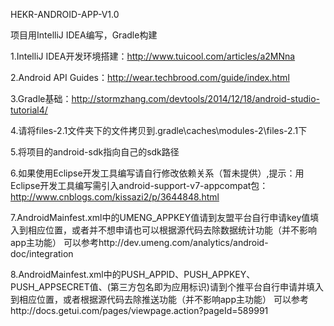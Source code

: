 HEKR-ANDROID-APP-V1.0 

项目用IntelliJ IDEA编写，Gradle构建

1.IntelliJ IDEA开发环境搭建：http://www.tuicool.com/articles/a2MNna

2.Android API Guides：http://wear.techbrood.com/guide/index.html

3.Gradle基础：http://stormzhang.com/devtools/2014/12/18/android-studio-tutorial4/

4.请将files-2.1文件夹下的文件拷贝到.gradle\caches\modules-2\files-2.1下

5.将项目的android-sdk指向自己的sdk路径

6.如果使用Eclipse开发工具编写请自行修改依赖关系（暂未提供）,提示：用Eclipse开发工具编写需引入android-support-v7-appcompat包：http://www.cnblogs.com/kissazi2/p/3644848.html

7.AndroidMainfest.xml中的UMENG_APPKEY值请到友盟平台自行申请key值填入到相应位置，或者并不想申请也可以根据源代码去除数据统计功能（并不影响app主功能）
可以参考http://dev.umeng.com/analytics/android-doc/integration

8.AndroidMainfest.xml中的PUSH_APPID、PUSH_APPKEY、PUSH_APPSECRET值、(第三方包名即为应用标识)请到个推平台自行申请并填入到相应位置，或者根据源代码去除推送功能（并不影响app主功能）
可以参考http://docs.getui.com/pages/viewpage.action?pageId=589991
